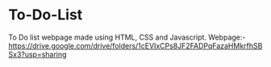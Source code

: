 # To-Do-List
To Do list webpage made using HTML, CSS and Javascript.
Webpage:-https://drive.google.com/drive/folders/1cEVIxCPs8JF2FADPqFazaHMkrfhSBSx3?usp=sharing
